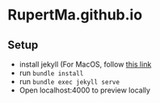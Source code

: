 # RupertMa.github.io

## Setup

- install jekyll (For MacOS, follow [this link](https://jekyllrb.com/docs/installation/macos/)
- run ```bundle install```
- run ```bundle exec jekyll serve```
- Open localhost:4000 to preview locally
